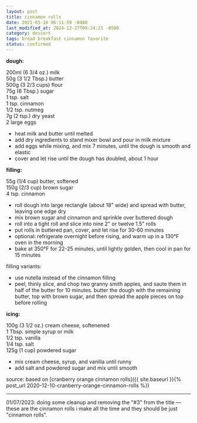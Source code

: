```yaml
---
layout: post
title: cinnamon rolls
date: 2021-05-16 06:11:59 -0400
last_modified_at: 2024-12-27T09:24:21 -0500
category: dessert
tags: bread breakfast cinnamon favorite
status: confirmed
---
```


**dough:**

200ml (6 3/4 oz.) milk  
50g (3 1/2 Tbsp.) butter  
500g (3 2/3 cups) flour  
75g (6 Tbsp.) sugar  
1 tsp. salt  
1 tsp. cinnamon  
1/2 tsp. nutmeg  
7g (2 tsp.) dry yeast  
2 large eggs  

* heat milk and butter until melted
* add dry ingredients to stand mixer bowl and pour in milk mixture
* add eggs while mixing, and mix 7 minutes, until the dough is smooth and elastic
* cover and let rise until the dough has doubled, about 1 hour

**filling:**

55g (1/4 cup) butter, softened  
150g (2/3 cup) brown sugar  
4 tsp. cinnamon  
* roll dough into large rectangle (about 18" wide) and spread with butter, leaving one edge dry
* mix brown sugar and cinnamon and sprinkle over buttered dough
* roll into a tight roll and slice into nine 2" or twelve 1.5" rolls
* put rolls in buttered pan, cover, and let rise for 30-60 minutes
* optional: refrigerate overnight before rising, and warm up in a 130°F oven in the morning
* bake at 350°F for 22-25 minutes, until lightly golden, then cool in pan for 15 minutes

filling variants:
* use nutella instead of the cinnamon filling
* peel, thinly slice, and chop two granny smith apples, and saute them in half of the butter for
  10 minutes. butter the dough with the remaining butter, top with brown sugar, and then spread
  the apple pieces on top before rolling

**icing:**

100g (3 1/2 oz.) cream cheese, softenened  
1 Tbsp. simple syrup or milk  
1/2 tsp. vanilla  
1/4 tsp. salt  
125g (1 cup) powdered sugar  
* mix cream cheese, syrup, and vanilla until runny
* add salt and powdered sugar and mix until smooth

source: based on [cranberry orange cinnamon rolls]({{ site.baseurl }}{% post_url 2020-12-10-cranberry-orange-cinnamon-rolls %})

---

01/07/2023: doing some cleanup and removing the "#3" from the title — these are the cinnamon rolls
i make all the time and they should be just "cinnamon rolls".
